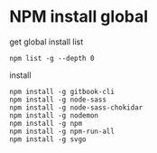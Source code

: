 # NPM install global

get global install list

```
npm list -g --depth 0
```

install

```
npm install -g gitbook-cli
npm install -g node-sass
npm install -g node-sass-chokidar
npm install -g nodemon
npm install -g npm
npm install -g npm-run-all
npm install -g svgo
```
